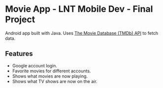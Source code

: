 # Movie App - LNT Mobile Dev - Final Project
Android app built with Java.
Uses [The Movie Database (TMDb) API](https://www.themoviedb.org/documentation/api) to fetch data.

## Features
- Google account login.
- Favorite movies for different accounts.
- Shows what movies are now playing.
- Shows what TV shows are now on the air.
